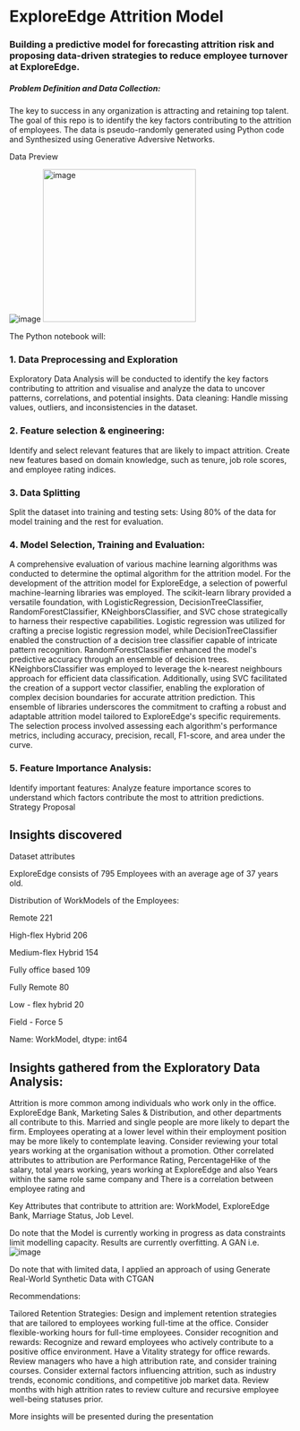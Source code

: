 #  ExploreEdge Attrition Model


### Building a predictive model for forecasting attrition risk and proposing data-driven strategies to reduce employee turnover at ExploreEdge.

##### Problem Definition and Data Collection:
The key to success in any organization is attracting and retaining top talent. The goal of this repo is to identify the key factors contributing to the attrition of employees. The data is pseudo-randomly generated using Python code and Synthesized using Generative Adversive Networks.


Data Preview


![image](https://github.com/ShaunMoloi/Attrition/assets/34385762/56cb6151-84d7-49a0-8fdc-211e19c5e207)
<img width="273" alt="image" src="https://github.com/ShaunMoloi/Attrition/assets/34385762/3abcabec-d4ef-40ab-b84e-6e958c1c7921">

The Python notebook will:
### 1. Data Preprocessing and Exploration
Exploratory Data Analysis will be conducted to identify the key factors contributing to attrition and visualise and analyze the data to uncover patterns, correlations, and potential insights. Data cleaning: Handle missing values, outliers, and inconsistencies in the dataset.
### 2. Feature selection & engineering: 
Identify and select relevant features that are likely to impact attrition. Create new features based on domain knowledge, such as tenure, job role scores, and employee rating indices.
### 3. Data Splitting
Split the dataset into training and testing sets: Using 80% of the data for model training and the rest for evaluation. 
### 4. Model Selection, Training and Evaluation:
A comprehensive evaluation of various machine learning algorithms was conducted to determine the optimal algorithm for the attrition model. For the development of the attrition model for ExploreEdge, a selection of powerful machine-learning libraries was employed. The scikit-learn library provided a versatile foundation, with LogisticRegression, DecisionTreeClassifier, RandomForestClassifier, KNeighborsClassifier, and SVC chose strategically to harness their respective capabilities. Logistic regression was utilized for crafting a precise logistic regression model, while DecisionTreeClassifier enabled the construction of a decision tree classifier capable of intricate pattern recognition. RandomForestClassifier enhanced the model's predictive accuracy through an ensemble of decision trees. KNeighborsClassifier was employed to leverage the k-nearest neighbours approach for efficient data classification. Additionally, using SVC facilitated the creation of a support vector classifier, enabling the exploration of complex decision boundaries for accurate attrition prediction. This ensemble of libraries underscores the commitment to crafting a robust and adaptable attrition model tailored to ExploreEdge's specific requirements.
The selection process involved assessing each algorithm's performance metrics, including accuracy, precision, recall, F1-score, and area under the curve.
### 5. Feature Importance Analysis:
Identify important features: Analyze feature importance scores to understand which factors contribute the most to attrition predictions.
Strategy Proposal

## Insights discovered
Dataset attributes

ExploreEdge consists of 795 Employees with an average age of 37 years old. 

Distribution of WorkModels of the Employees:

Remote                221

High-flex Hybrid      206

Medium-flex Hybrid    154

Fully office based    109

Fully Remote           80

Low - flex hybrid      20

Field - Force           5

Name: WorkModel, dtype: int64

## Insights gathered from the Exploratory Data Analysis: 
Attrition is more common among individuals who work only in the office. ExploreEdge Bank, Marketing Sales & Distribution, and other departments all contribute to this. Married and single people are more likely to depart the firm. Employees operating at a lower level within their employment position may be more likely to contemplate leaving. Consider reviewing your total years working at the organisation without a promotion. Other correlated attributes to attribution are Performance Rating, PercentageHike of the salary, total years working, years working at ExploreEdge and also Years within the same role same company and  There is a correlation between employee rating and 

Key Attributes that contribute to attrition are:
WorkModel, ExploreEdge Bank, Marriage Status, Job Level.

Do note that the Model is currently working in progress as data constraints limit modelling capacity. Results are currently overfitting. A GAN 
i.e. ![image](https://github.com/ShaunMoloi/Attrition/assets/34385762/4ef00567-c3d2-4f31-9988-8202540c9e7d)

Do note that with limited data, I applied an approach of using Generate Real-World Synthetic Data with CTGAN
 
Recommendations:

Tailored Retention Strategies: 
Design and implement retention strategies that are tailored to employees working full-time at the office. Consider flexible-working hours for full-time employees. 
Consider recognition and rewards: Recognize and reward employees who actively contribute to a positive office environment.
Have a Vitality strategy for office rewards. 
Review managers who have a high attribution rate, and consider training courses. 
Consider external factors influencing attrition, such as industry trends, economic conditions, and competitive job market data.
Review months with high attrition rates to review culture and recursive employee well-being statuses prior.


More insights will be presented during the presentation
